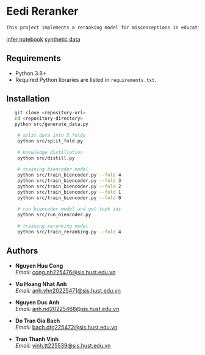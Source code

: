 # Eedi Reranker

```markdown
This project implements a reranking model for misconceptions in educational data using a listwise approach. The model is trained and evaluated on a dataset of misconceptions, leveraging a pre-trained language model with fine-tuning. 
```
[infer notebook](https://www.kaggle.com/code/vinhsokaggle/infer-nlp-ver10)
[synthetic data](https://drive.google.com/file/d/16wG5juwH0hhV7XUpAnHrzoybXTdl6lSE/view?usp=sharing)
## Requirements

- Python 3.8+
- Required Python libraries are listed in `requirements.txt`.

## Installation

```bash
   git clone <repository-url>
   cd <repository-directory>
   python src/generate_data.py

    # split data into 5 folds
    python src/split_fold.py
    
    # knowledge distillation
    python src/distill.py
    
    # training biencoder model
    python src/train_biencoder.py --fold 4
    python src/train_biencoder.py --fold 3
    python src/train_biencoder.py --fold 2
    python src/train_biencoder.py --fold 1
    python src/train_biencoder.py --fold 0
    
    # run biencoder model and get topk ids
    python src/run_biencoder.py
    
    # training reranking model
    python src/train_reranking.py --fold 4
```

  
## Authors

- **Nguyen Huu Cong**  
  *Email:* cong.nh225476@sis.hust.edu.vn

- **Vu Hoang Nhat Anh**  
  *Email:* anh.vhn20225471@sis.hust.edu.vn

- **Nguyen Duc Anh**  
  *Email:* anh.nd20225468@sis.hust.edu.vn

- **Do Tran Gia Bach**  
  *Email:* bach.dtg225472@sis.hust.edu.vn

- **Tran Thanh Vinh**  
  *Email:* vinh.tt225539@sis.hust.edu.vn